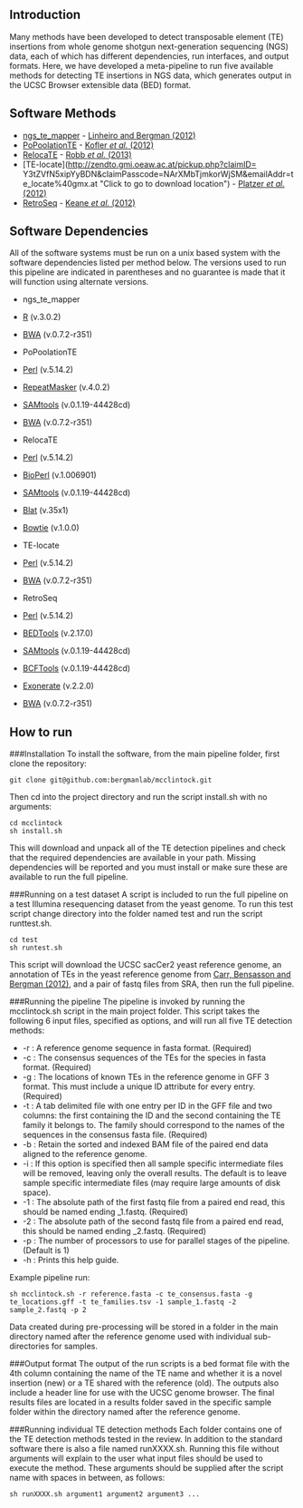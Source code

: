 Introduction
------
Many methods have been developed to detect transposable element (TE) insertions from whole genome shotgun next-generation sequencing (NGS) data, each of which has different dependencies, run interfaces, and output formats. Here, we have developed a meta-pipeline to run five available methods for detecting TE insertions in NGS data, which generates output in the UCSC Browser extensible data (BED) format.

Software Methods
------
 * [ngs_te_mapper](https://github.com/bergmanlab/ngs_te_mapper "Click to go to download location") - [Linheiro and Bergman (2012)](http://www.plosone.org/article/info%3Adoi%2F10.1371/journal.pone.0030008 "Click to go to paper location")
 * [PoPoolationTE](https://code.google.com/p/popoolationte/ "Click to go to download location") - [Kofler *et al.* (2012)](http://www.plosgenetics.org/article/info%3Adoi%2F10.1371%2Fjournal.pgen.1002487;jsessionid=2CFC9BF7DEF785D90070915204B5F846 "Click to go to paper location")
 * [RelocaTE](https://github.com/srobb1/RelocaTE "Click to go to download location") - [Robb *et al.* (2013)](http://www.g3journal.org/content/3/6/949.long "Click to go to paper location")
 * [TE-locate](http://zendto.gmi.oeaw.ac.at/pickup.php?claimID= Y3tZVfN5xipYyBDN&claimPasscode=NArXMbTjmkorWjSM&emailAddr=te_locate%40gmx.at "Click to go to download location") - [Platzer *et al.* (2012)](http://www.mdpi.com/2079-7737/1/2/395 "Click to go to paper location")
 * [RetroSeq](https://github.com/tk2/RetroSeq "Click to go to download location") - [Keane *et al.* (2012)](http://bioinformatics.oxfordjournals.org/content/29/3/389.long "Click to go to paper location")

Software Dependencies
------
All of the software systems must be run on a unix based system with the software dependencies listed per method below. The versions used to run this pipeline are indicated in parentheses and no guarantee is made that it will function using alternate versions.

 * ngs_te_mapper
  * [R](http://cran.r-project.org/) (v.3.0.2)
  * [BWA](http://sourceforge.net/projects/bio-bwa/files/) (v.0.7.2-r351)

 * PoPoolationTE
  * [Perl](http://www.perl.org/get.html) (v.5.14.2)
  * [RepeatMasker](http://www.repeatmasker.org/RMDownload.html) (v.4.0.2)
  * [SAMtools](http://sourceforge.net/projects/samtools/files/) (v.0.1.19-44428cd)
  * [BWA](http://sourceforge.net/projects/bio-bwa/files/) (v.0.7.2-r351)

 * RelocaTE
  * [Perl](http://www.perl.org/get.html) (v.5.14.2)
  * [BioPerl](http://www.bioperl.org/wiki/Getting_BioPerl) (v.1.006901)
  * [SAMtools](http://sourceforge.net/projects/samtools/files/) (v.0.1.19-44428cd)
  * [Blat](http://users.soe.ucsc.edu/~kent/src/) (v.35x1)
  * [Bowtie](http://bowtie-bio.sourceforge.net/index.shtml) (v.1.0.0)

 * TE-locate
  * [Perl](http://www.perl.org/get.html) (v.5.14.2)
  * [BWA](http://sourceforge.net/projects/bio-bwa/files/) (v.0.7.2-r351)

 * RetroSeq
  * [Perl](http://www.perl.org/get.html) (v.5.14.2)
  * [BEDTools](https://code.google.com/p/bedtools/downloads/list) (v.2.17.0)
  * [SAMtools](http://sourceforge.net/projects/samtools/files/) (v.0.1.19-44428cd)
  * [BCFTools](https://github.com/samtools/bcftools) (v.0.1.19-44428cd)
  * [Exonerate](http://www.ebi.ac.uk/~guy/exonerate/) (v.2.2.0)
  * [BWA](http://sourceforge.net/projects/bio-bwa/files/) (v.0.7.2-r351)

How to run 
------

###Installation
To install the software, from the main pipeline folder, first clone the repository:

```
git clone git@github.com:bergmanlab/mcclintock.git
```

Then cd into the project directory and run the script install.sh with no arguments:

```
cd mcclintock
sh install.sh
```

This will download and unpack all of the TE detection pipelines and check that the required dependencies are available in your path. Missing dependencies will be reported and you must install or make sure these are available to run the full pipeline.

###Running on a test dataset
A script is included to run the full pipeline on a test Illumina resequencing dataset from the yeast genome. To run this test script change directory into the folder named test and run the script runttest.sh. 

```
cd test
sh runtest.sh
```

This script will download the UCSC sacCer2 yeast reference genome, an annotation of TEs in the yeast reference genome from [Carr, Bensasson and Bergman (2012)](http://www.plosone.org/article/info%3Adoi%2F10.1371%2Fjournal.pone.0050978), and a pair of fastq files from SRA, then run the full pipeline.

###Running the pipeline
The pipeline is invoked by running the mcclintock.sh script in the main project folder. This script takes the following 6 input files, specified as options, and will run all five TE detection methods:
* -r : A reference genome sequence in fasta format. (Required)
* -c : The consensus sequences of the TEs for the species in fasta format. (Required)
* -g : The locations of known TEs in the reference genome in GFF 3 format. This must include a unique ID attribute for every entry. (Required)
* -t : A tab delimited file with one entry per ID in the GFF file and two columns: the first containing the ID and the second containing the TE family it belongs to. The family should correspond to the names of the sequences in the consensus fasta file. (Required)
* -b : Retain the sorted and indexed BAM file of the paired end data aligned to the reference genome.
* -i : If this option is specified then all sample specific intermediate files will be removed, leaving only the overall results. The default is to leave sample specific intermediate files (may require large amounts of disk space).
* -1 : The absolute path of the first fastq file from a paired end read, this should be named ending _1.fastq. (Required)
* -2 : The absolute path of the second fastq file from a paired end read, this should be named ending _2.fastq. (Required)
* -p : The number of processors to use for parallel stages of the pipeline. (Default is 1)
* -h : Prints this help guide.

Example pipeline run:
```
sh mcclintock.sh -r reference.fasta -c te_consensus.fasta -g te_locations.gff -t te_families.tsv -1 sample_1.fastq -2 sample_2.fastq -p 2
```

Data created during pre-processing will be stored in a folder in the main directory named after the reference genome used with individual sub-directories for samples. 

###Output format
The output of the run scripts is a bed format file with the 4th column containing the name of the TE name and whether it is a novel insertion (new) or a TE shared with the reference (old). The outputs also include a header line for use with the UCSC genome browser. The final results files are located in a results folder saved in the specific sample folder within the directory named after the reference genome.

###Running individual TE detection methods
Each folder contains one of the TE detection methods tested in the review. In addition to the standard software there is also a file named runXXXX.sh. Running this file without arguments will explain to the user what input files should be used to execute the method. These arguments should be supplied after the script name with spaces in between, as follows:
```
sh runXXXX.sh argument1 argument2 argument3 ...
```

